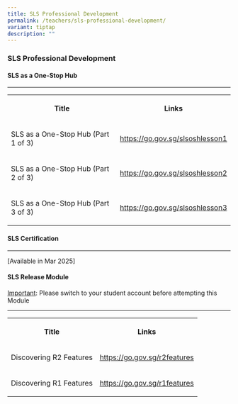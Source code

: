 ```yaml
---
title: SLS Professional Development
permalink: /teachers/sls-professional-development/
variant: tiptap
description: ""
---
```

<h3>SLS Professional Development</h3>
<p></p>
<h4>SLS as a One-Stop Hub</h4>
<hr>
<table style="minWidth: 50px">
<colgroup>
<col>
<col>
</colgroup>
<tbody>
<tr>
<th rowspan="1" colspan="1">
<p>Title</p>
</th>
<th rowspan="1" colspan="1">
<p>Links</p>
</th>
</tr>
<tr>
<td rowspan="1" colspan="1">
<p>SLS as a One-Stop Hub (Part 1 of 3)</p>
</td>
<td rowspan="1" colspan="1">
<p><a href="https://go.gov.sg/slsoshlesson1" rel="noopener noreferrer nofollow" target="_blank">https://go.gov.sg/slsoshlesson1</a>
</p>
</td>
</tr>
<tr>
<td rowspan="1" colspan="1">
<p>SLS as a One-Stop Hub (Part 2 of 3)</p>
</td>
<td rowspan="1" colspan="1">
<p><a href="https://go.gov.sg/slsoshlesson2" rel="noopener noreferrer nofollow" target="_blank">https://go.gov.sg/slsoshlesson2</a>
</p>
</td>
</tr>
<tr>
<td rowspan="1" colspan="1">
<p>SLS as a One-Stop Hub (Part 3 of 3)</p>
</td>
<td rowspan="1" colspan="1">
<p><a href="https://go.gov.sg/slsoshlesson3" rel="noopener noreferrer nofollow" target="_blank">https://go.gov.sg/slsoshlesson3</a>
</p>
</td>
</tr>
</tbody>
</table>
<p></p>
<h4>SLS Certification</h4>
<hr>
<p>[Available in Mar 2025]</p>
<h4>SLS Release Module</h4>
<p><u>Important</u>: Please switch to your student account before attempting
this Module</p>
<hr>
<table style="minWidth: 50px">
<colgroup>
<col>
<col>
</colgroup>
<tbody>
<tr>
<th rowspan="1" colspan="1">
<p>Title</p>
</th>
<th rowspan="1" colspan="1">
<p>Links</p>
</th>
</tr>
<tr>
<td rowspan="1" colspan="1">
<p>Discovering R2 Features</p>
</td>
<td rowspan="1" colspan="1">
<p><a href="https://go.gov.sg/r2features" rel="noopener noreferrer nofollow" target="_blank">https://go.gov.sg/r2features</a>
</p>
</td>
</tr>
<tr>
<td rowspan="1" colspan="1">
<p>Discovering R1 Features</p>
</td>
<td rowspan="1" colspan="1">
<p><a href="https://go.gov.sg/r1features" rel="noopener noreferrer nofollow" target="_blank">https://go.gov.sg/r1features</a>
</p>
</td>
</tr>
</tbody>
</table>
<p></p>